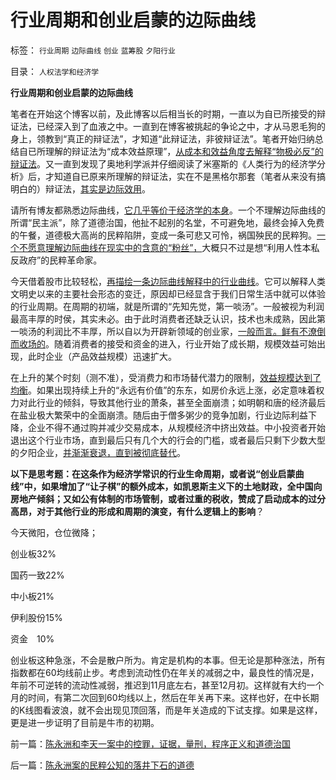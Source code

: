 # 行业周期和创业启蒙的边际曲线

标签： `行业周期` `边际曲线` `创业` `蓝筹股` `夕阳行业` 

目录： `人权法学和经济学`

**行业周期和创业启蒙的边际曲线**

笔者在开始这个博客以前，及此博客以后相当长的时期，一直以为自已所接受的辩证法，已经深入到了血液之中。一直到在博客被挑起的争论之中，才从马恩毛狗的身上，领教到“真正的辩证法”，才知道“此辩证法，非彼辩证法”。笔者开始归纳总结自已所理解的辩证法为“成本效益原理”，[从成本和效益角度去解释“物极必反”的辩证法](../../../2011/3/1/物极必反规律和辩证法.md)。又一直到发现了奥地利学派并仔细阅读了米塞斯的《人类行为的经济学分析》后，才知道自已原来所理解的辩证法，实在不是黑格尔那套（笔者从来没有搞明白的）辩证法，[其实是边际效用](../../../2011/2/9/Alfred马歇尔经济学&nbsp;Vs&nbsp;马克思主义.md)。

请所有博友都熟悉边际曲线，[它几乎等价于经济学的本身](../../../2011/2/20/经济学科学标准（边际效用＋抽象建模＋实证统计）.md)。一个不理解边际曲线的所谓“民主派”，除了道德治国，他扯不起别的名堂，不可避免地，最终会掉入免费的午餐，道德极大高尚的民粹陷阱，变成一条可悲又可怜，祸国殃民的民粹狗。[一个不愿意理解边际曲线在现实中的含意的“粉丝”，](../../../2013/1/25/吾喜奴才，吾更爱真理.md)大概只不过是想“利用人性本私反政府”的民粹革命家。

今天借着股市比较轻松，[再描绘一条边际曲线解释中的行业曲线](../../../2013/11/2/围棋悟道经济学的金钥匙，熟悉边际的曲线.md)。它可以解释人类文明史以来的主要社会形态的变迁，原因却已经显含于我们日常生活中就可以体验的行业周期。在周期的初端，就是所谓的“先知先觉，第一啖汤”。一般被视为利润最高丰厚的时侯，其实未必。由于此时消费者还缺乏认识，技术也未成熟，因此第一啖汤的利润比不丰厚，所以自以为开辟新领域的创业家，[一般而言。鲜有不潦倒而收场的](../../../2011/11/19/（科学发明＝艺术创作）只有娱乐价值；公有制生产力更高.md)。随着消费者的接受和资金的进入，行业开始了成长期，规模效益可始出现，此时企业（产品效益规模）迅速扩大。

在上升的某个时刻（测不准），受消费力和市场替代潜力的限制，[效益规模达到了均衡](../../../2011/2/10/经济学的科学方法论与量子力学相似.md)。如果出现持续上升的“永远有价值”的东东，如房价永远上涨，必定意味着权力对此行业的倾斜，导致其他行业的萧条，甚至全面崩溃；如明朝和唐的经济最后在盐业极大繁荣中的全面崩溃。随后由于僧多粥少的竞争加剧，行业边际利益下降，企业不得不通过购并减少交易成本，从规模经济中挤出效益。中小投资者开始退出这个行业市场，直到最后只有几个大的行会的门槛，或者最后只剩下少数大型的夕阳企业，[并渐渐衰退，直到被彻底替代](../../../2012/6/20/近代工业化国家走向战争的共同根源.md)。

[](http://photo.blog.sina.com.cn/showpic.html#blogid=5563a64d0102eeu4&url=http://album.sina.com.cn/pic/001yX18Ngy6DZk4y9om7a)







**以下是思考题：在这条作为经济学常识的行业生命周期，或者说“创业启蒙曲线”中，如果增加了“让子棋”的额外成本，如凯恩斯主义下的土地财政，全中国向房地产倾斜；又如公有体制的市场管制，或者过重的税收，赞成了启动成本的过分高昂，对于其他行业的形成和周期的演变，有什么逻辑上的影响**？

今天微阳，仓位微降；

创业板32%

国药一致22%

中小板21%

伊利股份15%

资金　10%

创业板这种急涨，不会是散户所为。肯定是机构的本事。但无论是那种涨法，所有指数都在60均线前止步。考虑到流动性仍在年关的减弱之中，最良性的情况是，年前不可逆转的流动性减弱，推迟到11月底左右，甚至12月初。这样就有大约一个月的时间，有第二次回到60均线以上，然后在年关再下来。这样也好，在中长期的K线图看波浪，就不会出现见顶回落，而是年关造成的下试支撑。如果是这样，更是进一步证明了目前是牛市的初期。

前一篇：[陈永洲和李天一案中的控罪，证据，量刑，程序正义和道德治国](../../../2013/11/5/陈永洲和李天一案中的控罪，证据，量刑，程序正义和道德治国.md)

后一篇：[陈永洲案的民粹公知的落井下石的道德](../../../2013/11/6/陈永洲案的民粹公知的落井下石的道德.md)